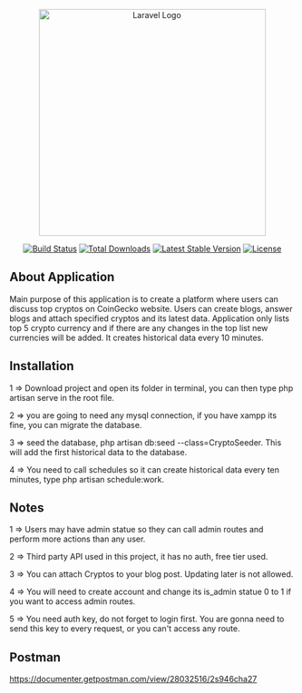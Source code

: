 <p align="center"><a href="https://laravel.com" target="_blank"><img src="https://raw.githubusercontent.com/laravel/art/master/logo-lockup/5%20SVG/2%20CMYK/1%20Full%20Color/laravel-logolockup-cmyk-red.svg" width="400" alt="Laravel Logo"></a></p>

<p align="center">
<a href="https://github.com/laravel/framework/actions"><img src="https://github.com/laravel/framework/workflows/tests/badge.svg" alt="Build Status"></a>
<a href="https://packagist.org/packages/laravel/framework"><img src="https://img.shields.io/packagist/dt/laravel/framework" alt="Total Downloads"></a>
<a href="https://packagist.org/packages/laravel/framework"><img src="https://img.shields.io/packagist/v/laravel/framework" alt="Latest Stable Version"></a>
<a href="https://packagist.org/packages/laravel/framework"><img src="https://img.shields.io/packagist/l/laravel/framework" alt="License"></a>
</p>

## About Application

Main purpose of this application is to create a platform where users can discuss top cryptos on CoinGecko website.
Users can create blogs, answer blogs and attach specified cryptos and its latest data. Application only lists top 5
crypto currency and if there are any changes in the top list new currencies will be added. It creates historical data 
every 10 minutes.

## Installation

1 => Download project and open its folder in terminal, you can then type php artisan serve in the root file.

2 => you are going to need any mysql connection, if you have xampp its fine, you can migrate the database.

3 => seed the database, php artisan db:seed --class=CryptoSeeder. This will add the first historical data to the database.

4 => You need to call schedules so it can create historical data every ten minutes, type php artisan schedule:work.


## Notes

1 => Users may have admin statue so they can call admin routes and perform more actions than any user.

2 => Third party API used in this project, it has no auth, free tier used.

3 => You can attach Cryptos to your blog post. Updating later is not allowed.

4 => You will need to create account and change its is_admin statue 0 to 1 if you want to access admin routes.

5 => You need auth key, do not forget to login first. You are gonna need to send this key to every request, or you can't access any route.



## Postman

https://documenter.getpostman.com/view/28032516/2s946cha27
